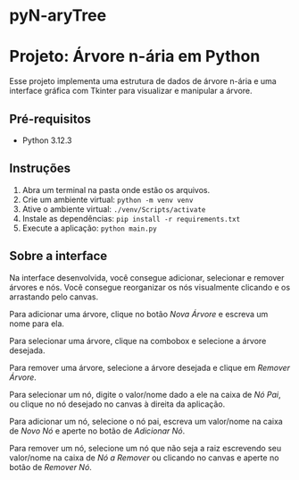 # pyN-aryTree
# Projeto: Árvore n-ária em Python

Esse projeto implementa uma estrutura de dados de árvore n-ária e uma interface gráfica com Tkinter para visualizar e manipular a árvore.

## Pré-requisitos

* Python 3.12.3

## Instruções

1. Abra um terminal na pasta onde estão os arquivos.
2. Crie um ambiente virtual:
    `python -m venv venv`
3. Ative o ambiente virtual:
    `./venv/Scripts/activate`
4. Instale as dependências:
    `pip install -r requirements.txt`
5. Execute a aplicação:
    `python main.py`

## Sobre a interface

Na interface desenvolvida, você consegue adicionar, selecionar e remover árvores e nós. Você consegue reorganizar os nós visualmente clicando e os arrastando pelo canvas.

Para adicionar uma árvore, clique no botão *Nova Árvore* e escreva um nome para ela.

Para selecionar uma árvore, clique na combobox e selecione a árvore desejada.

Para remover uma árvore, selecione a árvore desejada e clique em *Remover Árvore*.

Para selecionar um nó, digite o valor/nome dado a ele na caixa de *Nó Pai*, ou clique no nó desejado no canvas à direita da aplicação.

Para adicionar um nó, selecione o nó pai, escreva um valor/nome na caixa de *Novo Nó* e aperte no botão de *Adicionar Nó*.

Para remover um nó, selecione um nó que não seja a raiz escrevendo seu valor/nome na caixa de *Nó a Remover* ou clicando no canvas e aperte no botão de *Remover Nó*. 
